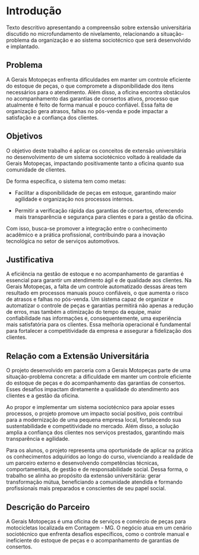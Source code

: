 # Introdução

Texto descritivo apresentando a compreensão sobre extensão universitária discutido no microfundamento de nivelamento, relacionando a situação-problema da organização e ao sistema sociotécnico que será desenvolvido e implantado.

## Problema

A Gerais Motopeças enfrenta dificuldades em manter um controle eficiente do estoque de peças, o que compromete a disponibilidade dos itens necessários para o atendimento. Além disso, a oficina encontra obstáculos no acompanhamento das garantias de consertos ativos, processo que atualmente é feito de forma manual e pouco confiável. Essa falta de organização gera atrasos, falhas no pós-venda e pode impactar a satisfação e a confiança dos clientes.

## Objetivos

O objetivo deste trabalho é aplicar os conceitos de extensão universitária no desenvolvimento de um sistema sociotécnico voltado à realidade da Gerais Motopeças, impactando positivamente tanto a oficina quanto sua comunidade de clientes.

De forma específica, o sistema tem como metas:

* Facilitar a disponibilidade de peças em estoque, garantindo maior agilidade e organização nos processos internos.

* Permitir a verificação rápida das garantias de consertos, oferecendo mais transparência e segurança para clientes e para a gestão da oficina.

Com isso, busca-se promover a integração entre o conhecimento acadêmico e a prática profissional, contribuindo para a inovação tecnológica no setor de serviços automotivos.

## Justificativa

A eficiência na gestão de estoque e no acompanhamento de garantias é essencial para garantir um atendimento ágil e de qualidade aos clientes. Na Gerais Motopeças, a falta de um controle automatizado dessas áreas tem resultado em processos manuais pouco confiáveis, o que aumenta o risco de atrasos e falhas no pós-venda. Um sistema capaz de organizar e automatizar o controle de peças e garantias permitirá não apenas a redução de erros, mas também a otimização do tempo da equipe, maior confiabilidade nas informações e, consequentemente, uma experiência mais satisfatória para os clientes. Essa melhoria operacional é fundamental para fortalecer a competitividade da empresa e assegurar a fidelização dos clientes.

## Relação com a Extensão Universitária

O projeto desenvolvido em parceria com a Gerais Motopeças parte de uma situação-problema concreta: a dificuldade em manter um controle eficiente do estoque de peças e do acompanhamento das garantias de consertos. Esses desafios impactam diretamente a qualidade do atendimento aos clientes e a gestão da oficina.

Ao propor e implementar um sistema sociotécnico para apoiar esses processos, o projeto promove um impacto social positivo, pois contribui para a modernização de uma pequena empresa local, fortalecendo sua sustentabilidade e competitividade no mercado. Além disso, a solução amplia a confiança dos clientes nos serviços prestados, garantindo mais transparência e agilidade.

Para os alunos, o projeto representa uma oportunidade de aplicar na prática os conhecimentos adquiridos ao longo do curso, vivenciando a realidade de um parceiro externo e desenvolvendo competências técnicas, comportamentais, de gestão e de responsabilidade social. Dessa forma, o trabalho se alinha ao propósito da extensão universitária: gerar transformação mútua, beneficiando a comunidade atendida e formando profissionais mais preparados e conscientes de seu papel social.


## Descrição do Parceiro

A Gerais Motopeças é uma oficina de serviços e comércio de peças para motocicletas localizada em Contagem - MG. O negócio atua em um cenário sociotécnico que enfrenta desafios específicos, como o controle manual e ineficiente do estoque de peças e o acompanhamento de garantias de consertos.
